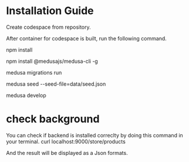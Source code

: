 # Installation Guide
Create codespace from repository.

After container for codespace is built, run the following command.

npm install

npm install @medusajs/medusa-cli -g

medusa migrations run

medusa seed --seed-file=data/seed.json

medusa develop

# check background
You can check if backend is installed correclty by doing this command in your terminal. 
curl localhost:9000/store/products

And the result will be displayed as a Json formats.
